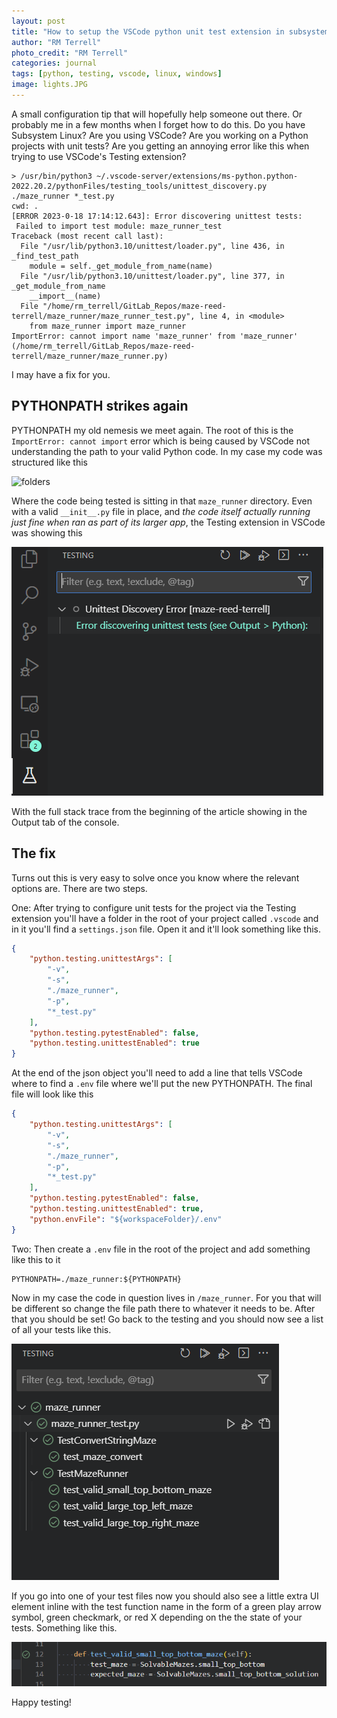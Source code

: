 ```yaml
---
layout: post
title: "How to setup the VSCode python unit test extension in subsystem linux"
author: "RM Terrell"
photo_credit: "RM Terrell"
categories: journal
tags: [python, testing, vscode, linux, windows]
image: lights.JPG
---
```


A small configuration tip that will hopefully help someone out there. Or probably me in a few months when I forget how to do this. Do you have Subsystem Linux? Are you using VSCode? Are you working on a Python projects with unit tests? Are you getting an annoying error like this when trying to use VSCode's Testing extension?

```console
> /usr/bin/python3 ~/.vscode-server/extensions/ms-python.python-2022.20.2/pythonFiles/testing_tools/unittest_discovery.py ./maze_runner *_test.py
cwd: .
[ERROR 2023-0-18 17:14:12.643]: Error discovering unittest tests:
 Failed to import test module: maze_runner_test
Traceback (most recent call last):
  File "/usr/lib/python3.10/unittest/loader.py", line 436, in _find_test_path
    module = self._get_module_from_name(name)
  File "/usr/lib/python3.10/unittest/loader.py", line 377, in _get_module_from_name
    __import__(name)
  File "/home/rm_terrell/GitLab_Repos/maze-reed-terrell/maze_runner/maze_runner_test.py", line 4, in <module>
    from maze_runner import maze_runner
ImportError: cannot import name 'maze_runner' from 'maze_runner' (/home/rm_terrell/GitLab_Repos/maze-reed-terrell/maze_runner/maze_runner.py)
```

I may have a fix for you.

## PYTHONPATH strikes again

PYTHONPATH my old nemesis we meet again. The root of this is the `ImportError: cannot import` error which is being caused by VSCode not understanding the path to your valid Python code. In my case my code was structured like this

![folders](/assets/img/subsystem-unit-tests/folders.jpg)

Where the code being tested is sitting in that `maze_runner` directory. Even with a valid `__init__.py` file in place, and _the code itself actually running just fine when ran as part of its larger app_, the Testing extension in VSCode was showing this

![error](/assets/img/subsystem-unit-tests/test_error.png)

With the full stack trace from the beginning of the article showing in the Output tab of the console.

## The fix

Turns out this is very easy to solve once you know where the relevant options are. There are two steps.

One: After trying to configure unit tests for the project via the Testing extension you'll have a folder in the root of your project called `.vscode` and in it you'll find a `settings.json` file. Open it and it'll look something like this.

```json
{
    "python.testing.unittestArgs": [
        "-v",
        "-s",
        "./maze_runner",
        "-p",
        "*_test.py"
    ],
    "python.testing.pytestEnabled": false,
    "python.testing.unittestEnabled": true
}
```

At the end of the json object you'll need to add a line that tells VSCode where to find a `.env` file where we'll put the new PYTHONPATH. The final file will look like this

```json
{
    "python.testing.unittestArgs": [
        "-v",
        "-s",
        "./maze_runner",
        "-p",
        "*_test.py"
    ],
    "python.testing.pytestEnabled": false,
    "python.testing.unittestEnabled": true,
    "python.envFile": "${workspaceFolder}/.env"
}
```

Two: Then create a `.env` file in the root of the project and add something like this to it

```.env
PYTHONPATH=./maze_runner:${PYTHONPATH}
```

Now in my case the code in question lives in `/maze_runner`. For you that will be different so change the file path there to whatever it needs to be. After that you should be set! Go back to the testing and you should now see a list of all your tests like this.

![working](/assets/img/subsystem-unit-tests/working.png)

If you go into one of your test files now you should also see a little extra UI element inline with the test function name in the form of a green play arrow symbol, green checkmark, or red X depending on the the state of your tests. Something like this.

![check](/assets/img/subsystem-unit-tests/check.png)

Happy testing!
